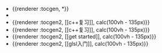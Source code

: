 - {{renderer :tocgen, *}}
-
- {{renderer :tocgen2, [[c++复习]], calc(100vh - 135px)}}
- {{renderer :tocgen2, [[c++复习]], calc(100vh - 135px)}}
- {{renderer :tocgen2, [[get started]], calc(100vh - 135px)}}
- {{renderer :tocgen2, [[glsl入门]], calc(100vh - 135px)}}